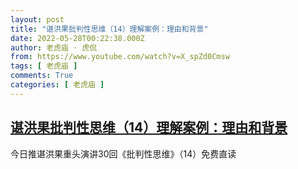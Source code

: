 ```yaml
---
layout: post
title: "谌洪果批判性思维（14）理解案例：理由和背景"
date: 2022-05-28T00:22:38.000Z
author: 老虎庙 · 虎侃
from: https://www.youtube.com/watch?v=X_spZd0Cmsw
tags: [ 老虎庙 ]
comments: True
categories: [ 老虎庙 ]
---
```

<!--1653697358000-->
[谌洪果批判性思维（14）理解案例：理由和背景](https://www.youtube.com/watch?v=X_spZd0Cmsw)
------

<div>
今日推谌洪果重头演讲30回《批判性思维》（14）免费直读
</div>
